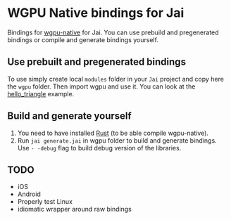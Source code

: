 # WGPU Native bindings for Jai

Bindings for [wgpu-native](https://github.com/gfx-rs/wgpu-native) for Jai. You can use prebuild and pregenerated bindings or compile and generate bindings yourself.

## Use prebuilt and pregenerated bindings
To use simply create local `modules` folder in your `Jai` project and copy here the `wgpu` folder. Then import wgpu and use it. You can look at the [hello_triangle](/tree/main/examples/hello_triangle) example.

## Build and generate yourself
1. You need to have installed [Rust](https://www.rust-lang.org) (to be able compile wgpu-native).
2. Run `jai generate.jai` in wgpu folder to build and generate bindings. Use `- -debug` flag to build debug version of the libraries.

## TODO
- iOS
- Android
- Properly test Linux
- idiomatic wrapper around raw bindings